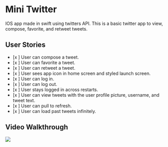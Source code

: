 # Mini Twitter

IOS app made in swift using twitters API. This is a basic twitter app to view, compose, favorite, and retweet tweets.

## User Stories

- [x ] User can compose a tweet. 
- [x ] User can favorite a tweet. 
- [x ] User can retweet a tweet. 
- [x ] User sees app icon in home screen and styled launch screen. 
- [x ] User can log in. 
- [x ] User can log out. 
- [x ] User stays logged in across restarts.
- [x ] User can view tweets with the user profile picture, username, and tweet text.
- [x ] User can pull to refresh. 
- [x ] User can load past tweets infinitely. 

## Video Walkthrough

![](https://i.imgur.com/MewNLq4.gif)

